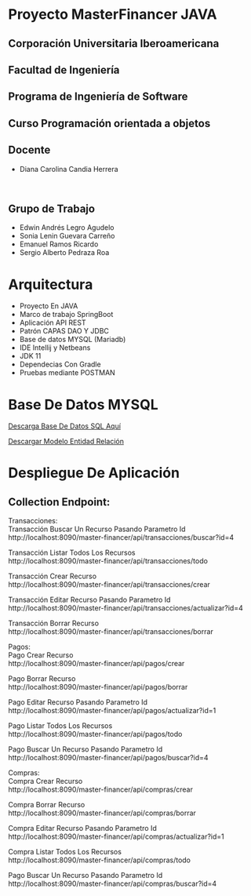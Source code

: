 
# Proyecto MasterFinancer JAVA

Corporación Universitaria Iberoamericana    
---
Facultad de Ingeniería  
---
Programa de Ingeniería de Software  
---
Curso Programación orientada a objetos
----

Docente
---
* Diana Carolina Candia Herrera 
<br>

Grupo de Trabajo
---
* Edwin Andrés Legro Agudelo
* Sonia Lenin Guevara Carreño
* Emanuel Ramos Ricardo
* Sergio Alberto Pedraza Roa

Arquitectura    
=== 
* Proyecto En JAVA        
* Marco de trabajo SpringBoot    
* Aplicación API REST 
* Patrón CAPAS DAO Y JDBC 
* Base de datos MYSQL (Mariadb)
* IDE Intellij y Netbeans
* JDK 11
* Dependecias Con Gradle
* Pruebas mediante POSTMAN

Base De Datos MYSQL
===
<a href="https://laiberocol.sharepoint.com/:u:/s/GrupoIberoPOO-S03/EY-IXmWH2IBAkyMxU8fxHncBRLRrDno5j2umK7sTijslrg?e=Yw58k2">Descarga Base De Datos SQL Aquí</a> 

<a href="https://laiberocol.sharepoint.com/:b:/s/GrupoIberoPOO-S03/EYaxtG0Jhr5DuQ70VKRi1MQB9AGtG_Q-7VRvyVGt697viQ?e=DYzIgD">Descargar Modelo Entidad Relación</a>   

Despliegue De Aplicación
===

Collection Endpoint:          
---

Transacciones:  
Transacción Buscar Un Recurso Pasando Parametro Id  
http://localhost:8090/master-financer/api/transacciones/buscar?id=4   

Transacción Listar Todos Los Recursos   
http://localhost:8090/master-financer/api/transacciones/todo    

Transacción Crear Recurso   
http://localhost:8090/master-financer/api/transacciones/crear    

Transacción Editar Recurso Pasando Parametro Id       
http://localhost:8090/master-financer/api/transacciones/actualizar?id=4   

Transacción Borrar Recurso     
http://localhost:8090/master-financer/api/transacciones/borrar    

Pagos:    
Pago Crear Recurso     
http://localhost:8090/master-financer/api/pagos/crear

Pago Borrar Recurso        
http://localhost:8090/master-financer/api/pagos/borrar   

Pago Editar Recurso Pasando Parametro Id   
http://localhost:8090/master-financer/api/pagos/actualizar?id=1

Pago Listar Todos Los Recursos     
http://localhost:8090/master-financer/api/pagos/todo

Pago Buscar Un Recurso Pasando Parametro Id  
http://localhost:8090/master-financer/api/pagos/buscar?id=4


Compras:  
Compra Crear Recurso     
http://localhost:8090/master-financer/api/compras/crear

Compra Borrar Recurso        
http://localhost:8090/master-financer/api/compras/borrar

Compra Editar Recurso Pasando Parametro Id   
http://localhost:8090/master-financer/api/compras/actualizar?id=1

Compra Listar Todos Los Recursos     
http://localhost:8090/master-financer/api/compras/todo

Pago Buscar Un Recurso Pasando Parametro Id  
http://localhost:8090/master-financer/api/compras/buscar?id=4   
